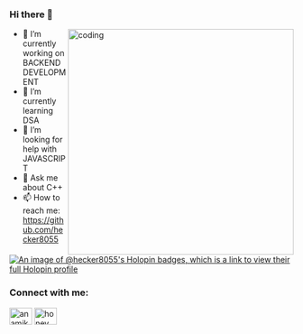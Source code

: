 ### Hi there 👋

<img align="right" alt="coding" width="400" src="https://media.giphy.com/media/L1R1tvI9svkIWwpVYr/giphy.gif">


- 🔭 I’m currently working on BACKEND DEVELOPMENT
- 🌱 I’m currently learning DSA 
- 🤔 I’m looking for help with JAVASCRIPT
- 💬 Ask me about C++
- 📫 How to reach me: https://github.com/hecker8055 


[![An image of @hecker8055's Holopin badges, which is a link to view their full Holopin profile](https://holopin.me/hecker8055)](https://holopin.io/@hecker8055)

<h3 align="left">Connect with me:</h3>
<p align="left">
<a href="https://www.linkedin.com/in/amanverma2301/" target="blank"><img align="center" src="https://raw.githubusercontent.com/rahuldkjain/github-profile-readme-generator/master/src/images/icons/Social/linked-in-alt.svg" alt="anamika gour" height="30" width="40" /></a>
<a href="https://instagram.com/_the_amanverma" target="blank"><img align="center" src="https://raw.githubusercontent.com/rahuldkjain/github-profile-readme-generator/master/src/images/icons/Social/instagram.svg" alt="honey__6232" height="30" width="40" /></a>

